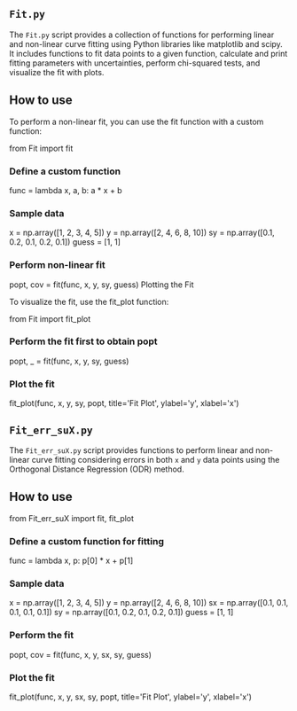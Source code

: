 ## `Fit.py`

The `Fit.py` script provides a collection of functions for performing linear and non-linear curve fitting using Python libraries like matplotlib and scipy. It includes functions to fit data points to a given function, calculate and print fitting parameters with uncertainties, perform chi-squared tests, and visualize the fit with plots.

## How to use
To perform a non-linear fit, you can use the fit function with a custom function:

from Fit import fit

### Define a custom function
func = lambda x, a, b: a * x + b

### Sample data
x = np.array([1, 2, 3, 4, 5])
y = np.array([2, 4, 6, 8, 10])
sy = np.array([0.1, 0.2, 0.1, 0.2, 0.1])
guess = [1, 1]

### Perform non-linear fit
popt, cov = fit(func, x, y, sy, guess)
Plotting the Fit

To visualize the fit, use the fit_plot function:

from Fit import fit_plot

### Perform the fit first to obtain popt
popt, _ = fit(func, x, y, sy, guess)

### Plot the fit
fit_plot(func, x, y, sy, popt, title='Fit Plot', ylabel='y', xlabel='x')


## `Fit_err_suX.py`

The `Fit_err_suX.py` script provides functions to perform linear and non-linear curve fitting considering errors in both `x` and `y` data points using the Orthogonal Distance Regression (ODR) method.

## How to use

from Fit_err_suX import fit, fit_plot

### Define a custom function for fitting
func = lambda x, p: p[0] * x + p[1]

### Sample data
x = np.array([1, 2, 3, 4, 5])
y = np.array([2, 4, 6, 8, 10])
sx = np.array([0.1, 0.1, 0.1, 0.1, 0.1])
sy = np.array([0.1, 0.2, 0.1, 0.2, 0.1])
guess = [1, 1]

### Perform the fit
popt, cov = fit(func, x, y, sx, sy, guess)

### Plot the fit
fit_plot(func, x, y, sx, sy, popt, title='Fit Plot', ylabel='y', xlabel='x')

